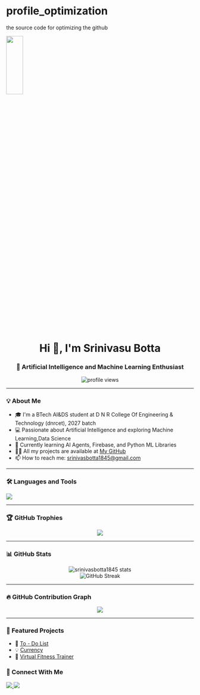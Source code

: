 # profile_optimization
the source code for optimizing the github


<img src="https://res.cloudinary.com/djfzwalgt/image/upload/v1753553568/vas_dewv5j.jpg" height="20%" width="30%" border-radius="10px" margin-left="30px">
<h1 align="center">Hi 👋, I'm Srinivasu Botta</h1>
<h3 align="center">🚀 Artificial Intelligence and Machine Learning Enthusiast</h3>

<p align="center">
  <img src="https://komarev.com/ghpvc/?username=srinivasbotta1845&label=Profile%20views&color=0e75b6&style=flat" alt="profile views" />
</p>

---

### 💡 About Me

- 🎓 I'm a BTech AI&DS student at D N R College Of Engineering & Technology (dnrcet), 2027 batch  
- 💻 Passionate about Artificial Intelligence and exploring Machine Learning,Data Science  
- 🌱 Currently learning AI Agents, Firebase, and Python ML Libraries  
- 👨‍💻 All my projects are available at [My GitHub](https://github.com/srinivasbotta1845)  
- 📫 How to reach me: srinivasbotta1845@gmail.com  

---

### 🛠 Languages and Tools

<p align="left">
  <img src="https://skillicons.dev/icons?i=html,css,js,ts,react,nodejs,py,firebase,git,github,mysql,linux" />
</p>

---

### 🏆 GitHub Trophies

<p align="center">
  <img src="https://github-profile-trophy.vercel.app/?username=srinivasbotta1845&theme=onedark&margin-w=15&margin-h=15" />
</p>

---

### 📊 GitHub Stats

<p align="center">
  <img src="https://github-readme-stats.vercel.app/api?username=srinivasbotta1845&show_icons=true&locale=en&theme=tokyonight" alt="srinivasbotta1845 stats" />
  <br />
  <img src="https://github-readme-streak-stats.herokuapp.com/?user=srinivasbotta1845&theme=tokyonight" alt="GitHub Streak" />
</p>

---

### 🔥 GitHub Contribution Graph

<p align="center">
  <img src="https://github-readme-activity-graph.cyclic.app/graph?username=srinivasbotta1845&theme=tokyo-night" />
</p>

---

### 📁 Featured Projects

- 🚀 [To - Do List](https://github.com/srinivasbotta1845/to-do-list)   
- 💡 [Currency](https://github.com/srinivasbotta1845/currency)  
- 🔧 [Virtual Fitness Trainer](https://github.com/srinivasbotta1845/virtual_fitness_trainer)  



### 🤝 Connect With Me

<p align="left">
  <a href="https://www.linkedin.com/in/srinivasu-botta-0a8330321/" target="_blank">
    <img src="https://img.shields.io/badge/-LinkedIn-blue?style=flat-square&logo=linkedin" />
  </a>
  <a href="mailto:srinivasbotta1845@gmail.com">
    <img src="https://img.shields.io/badge/Gmail-D14836?style=flat-square&logo=gmail&logoColor=white" />
  </a>
</p>
